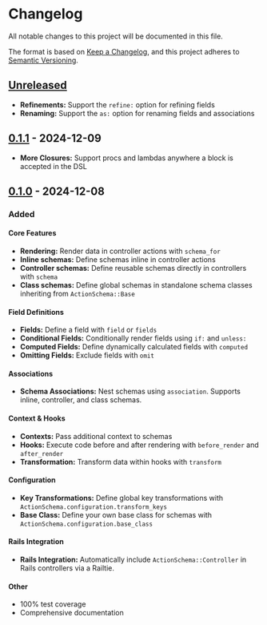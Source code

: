 # Changelog

All notable changes to this project will be documented in this file.

The format is based on [Keep a Changelog](https://keepachangelog.com/en/1.1.0/),
and this project adheres to [Semantic Versioning](https://semver.org/spec/v2.0.0.html).

## [Unreleased]

- **Refinements:** Support the `refine:` option for refining fields
- **Renaming:** Support the `as:` option for renaming fields and associations

## [0.1.1] - 2024-12-09

- **More Closures:** Support procs and lambdas anywhere a block is accepted in the DSL

## [0.1.0] - 2024-12-08

### Added

#### Core Features

- **Rendering:** Render data in controller actions with `schema_for` 
- **Inline schemas:** Define schemas inline in controller actions
- **Controller schemas:** Define reusable schemas directly in controllers with `schema`
- **Class schemas:** Define global schemas in standalone schema classes inheriting from `ActionSchema::Base`

#### Field Definitions

- **Fields:** Define a field with `field` or `fields`
- **Conditional Fields:** Conditionally render fields using `if:` and `unless:`
- **Computed Fields:** Define dynamically calculated fields with `computed`
- **Omitting Fields:** Exclude fields with `omit`

#### Associations

- **Schema Associations:** Nest schemas using `association`. Supports inline, controller, and class schemas.

#### Context & Hooks

- **Contexts:** Pass additional context to schemas
- **Hooks:** Execute code before and after rendering with `before_render` and `after_render`
- **Transformation:** Transform data within hooks with `transform`

#### Configuration

- **Key Transformations:** Define global key transformations with `ActionSchema.configuration.transform_keys`
- **Base Class:** Define your own base class for schemas with `ActionSchema.configuration.base_class`

#### Rails Integration

- **Rails Integration:** Automatically include `ActionSchema::Controller` in Rails controllers via a Railtie.

#### Other

- 100% test coverage
- Comprehensive documentation

[Unreleased]: https://github.com/jtnegrotto/action_schema/compare/v0.1.1...HEAD
[0.1.1]: https://github.com/jtnegrotto/action_schema/compare/v0.1.0...v0.1.1
[0.1.0]: https://github.com/jtnegrotto/action_schema/releases/tag/v0.1.0

